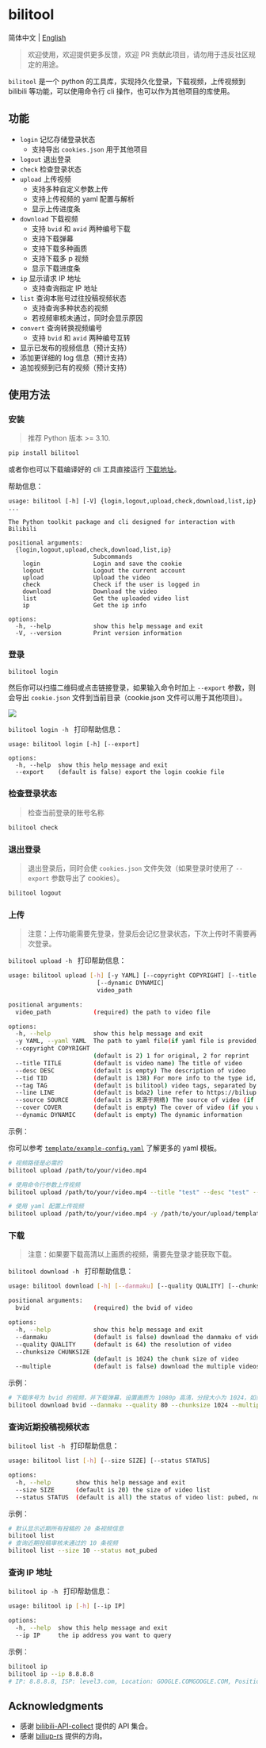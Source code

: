 # bilitool

简体中文 | [English](./README-en.md)

> 欢迎使用，欢迎提供更多反馈，欢迎 PR 贡献此项目，请勿用于违反社区规定的用途。

`bilitool` 是一个 python 的工具库，实现持久化登录，下载视频，上传视频到 bilibili 等功能，可以使用命令行 cli 操作，也可以作为其他项目的库使用。

## 功能

- `login` 记忆存储登录状态
  - 支持导出 `cookies.json` 用于其他项目
- `logout` 退出登录
- `check` 检查登录状态
- `upload` 上传视频
  - 支持多种自定义参数上传
  - 支持上传视频的 yaml 配置与解析
  - 显示上传进度条
- `download` 下载视频
  - 支持 `bvid` 和 `avid` 两种编号下载
  - 支持下载弹幕
  - 支持下载多种画质
  - 支持下载多 p 视频
  - 显示下载进度条
- `ip` 显示请求 IP 地址
  - 支持查询指定 IP 地址
- `list` 查询本账号过往投稿视频状态
  - 支持查询多种状态的视频
  - 若视频审核未通过，同时会显示原因
- `convert` 查询转换视频编号
  - 支持 `bvid` 和 `avid` 两种编号互转
- 显示已发布的视频信息（预计支持）
- 添加更详细的 log 信息（预计支持）
- 追加视频到已有的视频（预计支持）

## 使用方法

### 安装

> 推荐 Python 版本 >= 3.10.

```bash
pip install bilitool
```

或者你也可以下载编译好的 cli 工具直接运行 [下载地址](https://github.com/timerring/bilitool/releases)。

帮助信息：

```
usage: bilitool [-h] [-V] {login,logout,upload,check,download,list,ip} ...

The Python toolkit package and cli designed for interaction with Bilibili

positional arguments:
  {login,logout,upload,check,download,list,ip}
                        Subcommands
    login               Login and save the cookie
    logout              Logout the current account
    upload              Upload the video
    check               Check if the user is logged in
    download            Download the video
    list                Get the uploaded video list
    ip                  Get the ip info

options:
  -h, --help            show this help message and exit
  -V, --version         Print version information
```

### 登录

```bash
bilitool login
```

然后你可以扫描二维码或点击链接登录，如果输入命令时加上 `--export` 参数，则会导出 `cookie.json` 文件到当前目录（cookie.json 文件可以用于其他项目）。

![](https://cdn.jsdelivr.net/gh/timerring/scratchpad2023/2024/2025-01-08-11-54-34.png)

`bilitool login -h ` 打印帮助信息：

```
usage: bilitool login [-h] [--export]

options:
  -h, --help  show this help message and exit
  --export    (default is false) export the login cookie file
```

### 检查登录状态

> 检查当前登录的账号名称

```bash
bilitool check
```

### 退出登录

> 退出登录后，同时会使 `cookies.json` 文件失效（如果登录时使用了 `--export` 参数导出了 cookies）。

```bash
bilitool logout
```

### 上传

> 注意：上传功能需要先登录，登录后会记忆登录状态，下次上传时不需要再次登录。

`bilitool upload -h ` 打印帮助信息：

```bash
usage: bilitool upload [-h] [-y YAML] [--copyright COPYRIGHT] [--title TITLE] [--desc DESC] [--tid TID] [--tag TAG] [--line LINE] [--source SOURCE] [--cover COVER]
                         [--dynamic DYNAMIC]
                         video_path

positional arguments:
  video_path            (required) the path to video file

options:
  -h, --help            show this help message and exit
  -y YAML, --yaml YAML  The path to yaml file(if yaml file is provided, the arguments below will be ignored)
  --copyright COPYRIGHT
                        (default is 2) 1 for original, 2 for reprint
  --title TITLE         (default is video name) The title of video
  --desc DESC           (default is empty) The description of video
  --tid TID             (default is 138) For more info to the type id, refer to https://biliup.github.io/tid-ref.html
  --tag TAG             (default is bilitool) video tags, separated by comma
  --line LINE           (default is bda2) line refer to https://biliup.github.io/upload-systems-analysis.html
  --source SOURCE       (default is 来源于网络) The source of video (if your video is re-print)
  --cover COVER         (default is empty) The cover of video (if you want to customize, set it as the path to your cover image)
  --dynamic DYNAMIC     (default is empty) The dynamic information
```

示例：

你可以参考 [`template/example-config.yaml`](https://github.com/timerring/bilitool/tree/main/template/example-config.yaml) 了解更多的 yaml 模板。

```bash
# 视频路径是必需的
bilitool upload /path/to/your/video.mp4

# 使用命令行参数上传视频
bilitool upload /path/to/your/video.mp4 --title "test" --desc "test" --tid 138 --tag "test" --line bda2

# 使用 yaml 配置上传视频
bilitool upload /path/to/your/video.mp4 -y /path/to/your/upload/template.yaml
```

### 下载

> 注意：如果要下载高清以上画质的视频，需要先登录才能获取下载。

`bilitool download -h ` 打印帮助信息：

```bash
usage: bilitool download [-h] [--danmaku] [--quality QUALITY] [--chunksize CHUNKSIZE] [--multiple] bvid

positional arguments:
  bvid                  (required) the bvid of video

options:
  -h, --help            show this help message and exit
  --danmaku             (default is false) download the danmaku of video
  --quality QUALITY     (default is 64) the resolution of video
  --chunksize CHUNKSIZE
                        (default is 1024) the chunk size of video
  --multiple            (default is false) download the multiple videos if have set
```

示例：

```bash
# 下载序号为 bvid 的视频，并下载弹幕，设置画质为 1080p 高清，分段大小为 1024，如果有多 p，则一次性下载所有视频
bilitool download bvid --danmaku --quality 80 --chunksize 1024 --multiple
```

### 查询近期投稿视频状态

`bilitool list -h ` 打印帮助信息：

```bash
usage: bilitool list [-h] [--size SIZE] [--status STATUS]

options:
  -h, --help       show this help message and exit
  --size SIZE      (default is 20) the size of video list
  --status STATUS  (default is all) the status of video list: pubed, not_pubed, is_pubing
```

示例：

```bash
# 默认显示近期所有投稿的 20 条视频信息
bilitool list
# 查询近期投稿审核未通过的 10 条视频
bilitool list --size 10 --status not_pubed
```

### 查询 IP 地址

`bilitool ip -h ` 打印帮助信息：

```bash
usage: bilitool ip [-h] [--ip IP]

options:
  -h, --help  show this help message and exit
  --ip IP     the ip address you want to query
```

示例：

```bash
bilitool ip
bilitool ip --ip 8.8.8.8
# IP: 8.8.8.8, ISP: level3.com, Location: GOOGLE.COMGOOGLE.COM, Position: ,
```

## Acknowledgments

- 感谢 [bilibili-API-collect](https://github.com/SocialSisterYi/bilibili-API-collect) 提供的 API 集合。
- 感谢 [biliup-rs](https://github.com/biliup/biliup-rs) 提供的方向。
